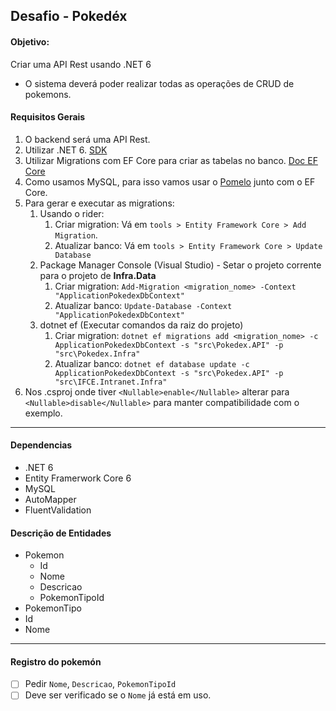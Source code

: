 ## Desafio - Pokedéx

#### Objetivo:
Criar uma API Rest usando .NET 6 
- O sistema deverá poder realizar todas as operações de CRUD de pokemons.

#### Requisitos Gerais
1. O backend será uma API Rest.
2. Utilizar .NET 6. [SDK](https://dotnet.microsoft.com/en-us/download/dotnet/6.0)
3. Utilizar Migrations com EF Core para criar as tabelas no banco. [Doc EF Core](https://docs.microsoft.com/pt-br/ef/core/)
4. Como usamos MySQL, para isso vamos usar o [Pomelo](https://github.com/PomeloFoundation/Pomelo.EntityFrameworkCore.MySql) junto com o EF Core.
5. Para gerar e executar as migrations:
   1. Usando o rider:
      1. Criar migration: Vá em `tools > Entity Framework Core > Add Migration`. 
      2. Atualizar banco: Vá em `tools > Entity Framework Core > Update Database`
   2. Package Manager Console (Visual Studio) - Setar o projeto corrente para o projeto de **Infra.Data**
      1. Criar migration: ```Add-Migration <migration_nome> -Context "ApplicationPokedexDbContext"```
      2. Atualizar banco: ```Update-Database -Context "ApplicationPokedexDbContext"```
   3. dotnet ef (Executar comandos da raiz do projeto)
      1. Criar migration: ```dotnet ef migrations add <migration_nome> -c ApplicationPokedexDbContext -s "src\Pokedex.API" -p "src\Pokedex.Infra"```
      2. Atualizar banco: ```dotnet ef database update -c ApplicationPokedexDbContext -s "src\Pokedex.API" -p "src\IFCE.Intranet.Infra"```
6. Nos .csproj onde tiver `<Nullable>enable</Nullable>` alterar para `<Nullable>disable</Nullable>` para manter compatibilidade com o exemplo.
---

#### Dependencias
 - .NET 6
 - Entity Framerwork Core 6
 - MySQL
 - AutoMapper
 - FluentValidation

#### Descrição de Entidades

 - Pokemon
   - Id
   - Nome
   - Descricao
   - PokemonTipoId
 - PokemonTipo
 - Id
 - Nome
   
---

#### Registro do pokemón
 - [ ] Pedir `Nome`, `Descricao`, `PokemonTipoId`
 - [ ] Deve ser verificado se o `Nome` já está em uso.
